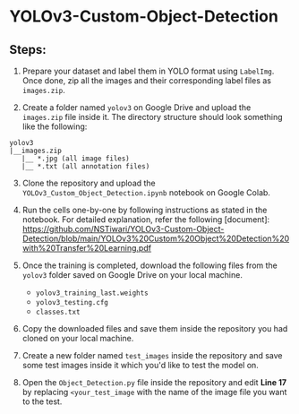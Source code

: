 # YOLOv3-Custom-Object-Detection

## Steps:

1. Prepare your dataset and label them in YOLO format using `LabelImg`. Once done, zip all the images and their corresponding label files as `images.zip`.

2. Create a folder named `yolov3` on Google Drive and upload the `images.zip` file inside it. The directory structure should look something like the following:
```
yolov3
|__images.zip
   |__ *.jpg (all image files)
   |__ *.txt (all annotation files)
```
3. Clone the repository and upload the `YOLOv3_Custom_Object_Detection.ipynb` notebook on Google Colab.

4. Run the cells one-by-one by following instructions as stated in the notebook. For detailed explanation, refer the following [document]: https://github.com/NSTiwari/YOLOv3-Custom-Object-Detection/blob/main/YOLOv3%20Custom%20Object%20Detection%20with%20Transfer%20Learning.pdf

5. Once the training is completed, download the following files from the `yolov3` folder saved on Google Drive on your local machine.
   - `yolov3_training_last.weights`
   - `yolov3_testing.cfg`
   - `classes.txt`
   
6. Copy the downloaded files and save them inside the repository you had cloned on your local machine.

7. Create a new folder named `test_images` inside the repository and save some test images inside it which you'd like to test the model on.

8. Open the `Object_Detection.py` file inside the repository and edit **Line 17**  by replacing `<your_test_image` with the name of the image file you want to the test.
